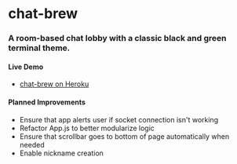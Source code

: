 # chat-brew
### A room-based chat lobby with a classic black and green terminal theme.

#### Live Demo
* [chat-brew on Heroku](https://chat-brew-app.herokuapp.com/)

#### Planned Improvements
* Ensure that app alerts user if socket connection isn't working
* Refactor App.js to better modularize logic
* Ensure that scrollbar goes to bottom of page automatically when needed
* Enable nickname creation
